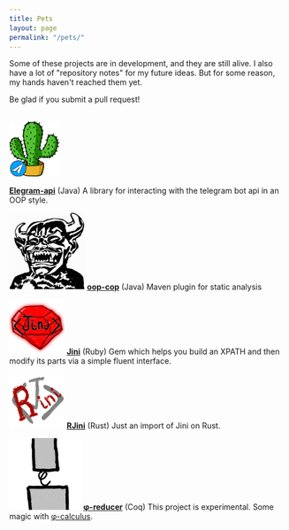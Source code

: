 ```yaml
---
title: Pets
layout: page
permalink: "/pets/"
---
```


Some of these projects are in development, and they are still alive.
I also have a lot of "repository notes" for my future ideas.
But for some reason, my hands haven't reached them yet.

Be glad if you submit a pull request!


<br/>


<img class="pet-item" alt="logo" src="https://raw.githubusercontent.com/l3r8yJ/elegram-api/23f60990b7839008951bc63310e50bec06205a59/docs/icon/telecactoos.svg" height="100px" /> 
  
<a href="https://www.elegram-api.ru"><b>Elegram-api</b></a> (Java) A library for interacting with the telegram bot api in an OOP style.


<img inline-image alt="logo" src="https://raw.githubusercontent.com/l3r8yJ/oop-cop/8f6e97d0287f4f922b6cd685548490a48e26c496/s8an.svg" height="140px" /> <a href="https://www.l3r8y.ru/oop-cop/">**oop-cop**</a> (Java) Maven plugin for static analysis


<img inline-image alt="logo" src="/assets/images/new-jini.svg" height="100px" /> <a href="https://www.l3r8y.ru/jini.github/"><b>Jini</b></a> (Ruby) Gem which helps you build an XPATH and then modify its parts via a simple fluent interface.

<img inline-image alt="logo" src="https://github.com/l3r8yJ/rjini/blob/master/docs/img/rjini.png?raw=true" height="100px" /> <a href="https://www.l3r8y.ru/rjini/">**RJini**</a> (Rust) Just an import of Jini on Rust.


<img inline-image alt="logo" src="https://github.com/l3r8yJ/phi-reducer/blob/master/docs/imgs/phi-reducer.png?raw=true" height="130px" /> <a href="https://www.l3r8y.ru/phi-reducer/">**φ-reducer**</a> (Coq) This project is experimental. Some magic with [φ-calculus](https://arxiv.org/abs/2111.13384).

